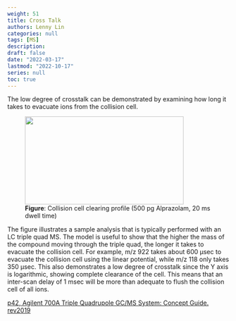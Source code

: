 ```yaml
---
weight: 51
title: Cross Talk
authors: Lenny Lin
categories: null
tags: [MS]
description: 
draft: false
date: "2022-03-17"
lastmod: "2022-10-17"
series: null
toc: true
---
```



<!--more-->

The low degree of crosstalk can be demonstrated by examining how long it takes to evacuate ions from the collision cell.   

<figure>
<img width ="360" height= "200" src = "/docs/images/Screenshot 2022-03-17 173421.png"/>
<figcaption><b>Figure</b>: Collision cell clearing profile (500 pg Alprazolam, 20 ms dwell time)</figcaption>
</figure>

The figure illustrates a sample analysis that is typically performed with an LC triple quad MS. The model is useful to show that the higher the mass of the compound moving through the triple quad, the longer it takes to evacuate the collision cell. For example, m/z 922 takes about 600 μsec to evacuate the collision cell using the linear potential, while m/z 118 only takes 350 μsec. This also demonstrates a low degree of crosstalk since the Y axis is logarithmic, showing complete clearance of the cell. This means that an inter-scan delay of 1 msec will be more than adequate to flush the collision cell of all ions.

[p42, Agilent 700A Triple Quadrupole GC/MS System: Concept Guide. rev2019](https://www.agilent.com/cs/library/usermanuals/public/user-manual-tq-gc-ms-7000-7010-series-concepts-guide-g7003-90052-en-agilent.pdf)
